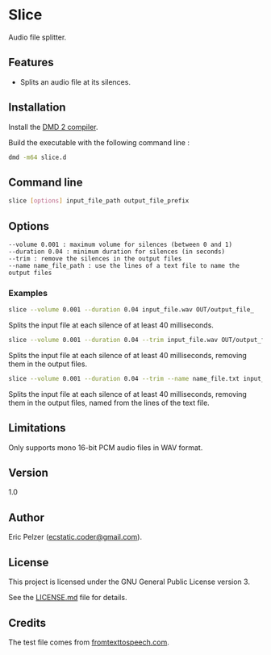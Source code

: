 # Slice

Audio file splitter.

## Features

* Splits an audio file at its silences.

## Installation

Install the [DMD 2 compiler](https://dlang.org/download.html).

Build the executable with the following command line :

```bash
dmd -m64 slice.d
```

## Command line

```bash
slice [options] input_file_path output_file_prefix
```

## Options

```
--volume 0.001 : maximum volume for silences (between 0 and 1)
--duration 0.04 : minimum duration for silences (in seconds)
--trim : remove the silences in the output files
--name name_file_path : use the lines of a text file to name the output files
```

### Examples

```bash
slice --volume 0.001 --duration 0.04 input_file.wav OUT/output_file_
```

Splits the input file at each silence of at least 40 milliseconds.

```bash
slice --volume 0.001 --duration 0.04 --trim input_file.wav OUT/output_file_
```

Splits the input file at each silence of at least 40 milliseconds, removing them in the output files.

```bash
slice --volume 0.001 --duration 0.04 --trim --name name_file.txt input_file.wav OUT/output_file_
```

Splits the input file at each silence of at least 40 milliseconds, removing them in the output files, named from the lines of the text file.

## Limitations

Only supports mono 16-bit PCM audio files in WAV format.

## Version

1.0

## Author

Eric Pelzer (ecstatic.coder@gmail.com).

## License

This project is licensed under the GNU General Public License version 3.

See the [LICENSE.md](LICENSE.md) file for details.

## Credits

The test file comes from [fromtexttospeech.com](http://www.fromtexttospeech.com).


